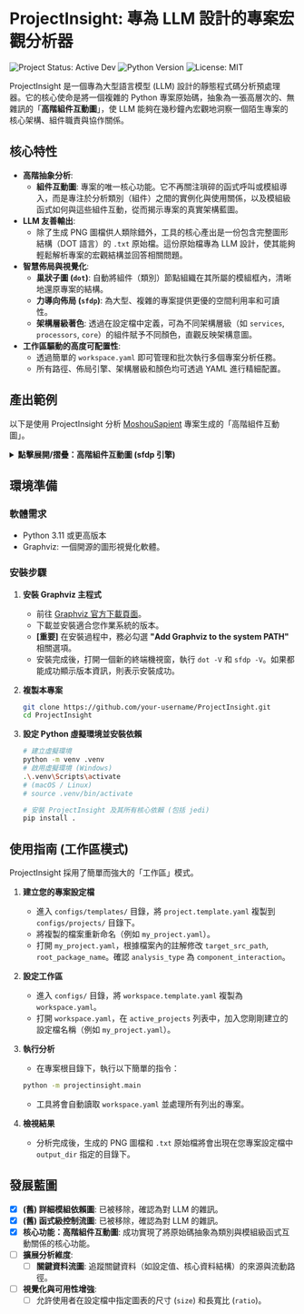 # ProjectInsight: 專為 LLM 設計的專案宏觀分析器

![Project Status: Active Dev](https://img.shields.io/badge/status-active%20development-green) ![Python Version](https://img.shields.io/badge/python-3.11+-blue) ![License: MIT](https://img.shields.io/badge/License-MIT-yellow.svg)

ProjectInsight 是一個專為大型語言模型 (LLM) 設計的靜態程式碼分析預處理器。它的核心使命是將一個複雜的 Python 專案原始碼，抽象為一張高層次的、無雜訊的「**高階組件互動圖**」，使 LLM 能夠在幾秒鐘內宏觀地洞察一個陌生專案的核心架構、組件職責與協作關係。

## 核心特性

-   **高階抽象分析**:
    -   **組件互動圖**: 專案的唯一核心功能。它不再關注瑣碎的函式呼叫或模組導入，而是專注於分析類別（組件）之間的實例化與使用關係，以及模組級函式如何與這些組件互動，從而揭示專案的真實架構藍圖。
-   **LLM 友善輸出**:
    -   除了生成 PNG 圖檔供人類除錯外，工具的核心產出是一份包含完整圖形結構（DOT 語言）的 `.txt` 原始檔。這份原始檔專為 LLM 設計，使其能夠輕鬆解析專案的宏觀結構並回答相關問題。
-   **智慧佈局與視覺化**:
    -   **巢狀子圖 (`dot`)**: 自動將組件（類別）節點組織在其所屬的模組框內，清晰地還原專案的結構。
    -   **力導向佈局 (`sfdp`)**: 為大型、複雜的專案提供更優的空間利用率和可讀性。
    -   **架構層級著色**: 透過在設定檔中定義，可為不同架構層級（如 `services`, `processors`, `core`）的組件賦予不同顏色，直觀反映架構意圖。
-   **工作區驅動的高度可配置性**:
    -   透過簡單的 `workspace.yaml` 即可管理和批次執行多個專案分析任務。
    -   所有路徑、佈局引擎、架構層級和顏色均可透過 YAML 進行精細配置。

## 產出範例

以下是使用 ProjectInsight 分析 [MoshouSapient](https://github.com/MortyTsai/Moshou_Sapient) 專案生成的「高階組件互動圖」。

<details>
<summary><b>點擊展開/摺疊：高階組件互動圖 (sfdp 引擎)</b></summary>

*這張圖展示了類別與模組級函式之間的「使用」關係，節點顏色代表其所屬的架構層級。*

<img width="2160" height="1462" alt="moshousapient_component_sfdp_component_interaction_sfdp" src="https://github.com/user-attachments/assets/9906c4f0-574e-4be6-a97f-daa97784c002" />

</details>


## 環境準備

### 軟體需求
-   Python 3.11 或更高版本
-   Graphviz: 一個開源的圖形視覺化軟體。

### 安裝步驟

1.  **安裝 Graphviz 主程式**
    -   前往 [Graphviz 官方下載頁面](https://graphviz.org/download/)。
    -   下載並安裝適合您作業系統的版本。
    -   **[重要]** 在安裝過程中，務必勾選 **"Add Graphviz to the system PATH"** 相關選項。
    -   安裝完成後，打開一個新的終端機視窗，執行 `dot -V` 和 `sfdp -V`。如果都能成功顯示版本資訊，則表示安裝成功。

2.  **複製本專案**
    ```bash
    git clone https://github.com/your-username/ProjectInsight.git
    cd ProjectInsight
    ```

3.  **設定 Python 虛擬環境並安裝依賴**
    ```bash
    # 建立虛擬環境
    python -m venv .venv
    # 啟用虛擬環境 (Windows)
    .\.venv\Scripts\activate
    # (macOS / Linux)
    # source .venv/bin/activate

    # 安裝 ProjectInsight 及其所有核心依賴 (包括 jedi)
    pip install .
    ```

## 使用指南 (工作區模式)

ProjectInsight 採用了簡單而強大的「工作區」模式。

1.  **建立您的專案設定檔**
    -   進入 `configs/templates/` 目錄，將 `project.template.yaml` 複製到 `configs/projects/` 目錄下。
    -   將複製的檔案重新命名（例如 `my_project.yaml`）。
    -   打開 `my_project.yaml`，根據檔案內的註解修改 `target_src_path`, `root_package_name`。確認 `analysis_type` 為 `component_interaction`。

2.  **設定工作區**
    -   進入 `configs/` 目錄，將 `workspace.template.yaml` 複製為 `workspace.yaml`。
    -   打開 `workspace.yaml`，在 `active_projects` 列表中，加入您剛剛建立的設定檔名稱（例如 `my_project.yaml`）。

3.  **執行分析**
    -   在專案根目錄下，執行以下簡單的指令：
    ```bash
    python -m projectinsight.main
    ```
    -   工具將會自動讀取 `workspace.yaml` 並處理所有列出的專案。

4.  **檢視結果**
    -   分析完成後，生成的 PNG 圖檔和 `.txt` 原始檔將會出現在您專案設定檔中 `output_dir` 指定的目錄下。

## 發展藍圖

-   [x] **(舊) 詳細模組依賴圖**: 已被移除，確認為對 LLM 的雜訊。
-   [x] **(舊) 函式級控制流圖**: 已被移除，確認為對 LLM 的雜訊。
-   [x] **核心功能：高階組件互動圖**: 成功實現了將原始碼抽象為類別與模組級函式互動關係的核心功能。
-   [ ] **擴展分析維度**:
    -   [ ] **關鍵資料流圖**: 追蹤關鍵資料（如設定值、核心資料結構）的來源與流動路徑。
-   [ ] **視覺化與可用性增強**:
    -   [ ] 允許使用者在設定檔中指定圖表的尺寸 (`size`) 和長寬比 (`ratio`)。

